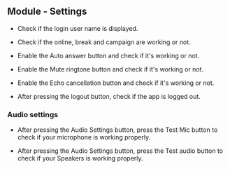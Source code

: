 ## Module - Settings

* Check if the login user name is displayed.

* Check if the online, break and campaign are working or not.

* Enable the Auto answer button and check if it's working or not.

* Enable the Mute ringtone button and check if it's working or not.

* Enable the Echo cancellation  button and check if it's working or not.

* After pressing the logout button, check if the app is logged out.


### Audio settings


* After pressing the Audio Settings button, press the Test Mic button to check if your microphone is working properly.

* After pressing the Audio Settings button, press the Test audio button to check if your Speakers is working properly.
